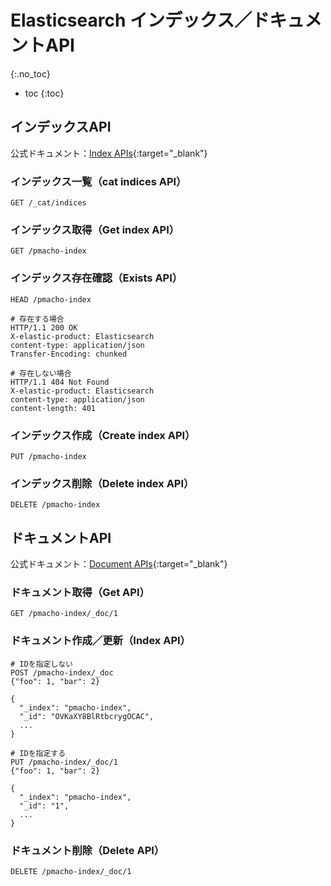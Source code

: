 # Elasticsearch インデックス／ドキュメントAPI
{:.no_toc}

* toc
{:toc}

## インデックスAPI
公式ドキュメント：[Index APIs](https://www.elastic.co/guide/en/elasticsearch/reference/current/indices.html){:target="_blank"}

### インデックス一覧（cat indices API）
```
GET /_cat/indices
```

### インデックス取得（Get index API）
```
GET /pmacho-index
```

### インデックス存在確認（Exists API）
```
HEAD /pmacho-index

# 存在する場合
HTTP/1.1 200 OK
X-elastic-product: Elasticsearch
content-type: application/json
Transfer-Encoding: chunked

# 存在しない場合
HTTP/1.1 404 Not Found
X-elastic-product: Elasticsearch
content-type: application/json
content-length: 401
```

### インデックス作成（Create index API）
```
PUT /pmacho-index
```

### インデックス削除（Delete index API）
```
DELETE /pmacho-index
```

## ドキュメントAPI
公式ドキュメント：[Document APIs](https://www.elastic.co/guide/en/elasticsearch/reference/current/docs.html){:target="_blank"}

### ドキュメント取得（Get API）
```
GET /pmacho-index/_doc/1
```

### ドキュメント作成／更新（Index API）
```
# IDを指定しない
POST /pmacho-index/_doc
{"foo": 1, "bar": 2}

{
  "_index": "pmacho-index",
  "_id": "OVKaXY8BlRtbcrygOCAC",
  ...
}

# IDを指定する
PUT /pmacho-index/_doc/1
{"foo": 1, "bar": 2}

{
  "_index": "pmacho-index",
  "_id": "1",
  ...
}
```

### ドキュメント削除（Delete API）
```
DELETE /pmacho-index/_doc/1
```
